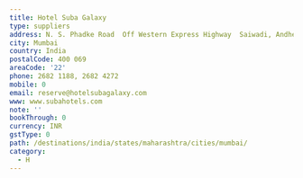 ```yaml
---
title: Hotel Suba Galaxy
type: suppliers
address: N. S. Phadke Road  Off Western Express Highway  Saiwadi, Andheri East
city: Mumbai
country: India
postalCode: 400 069
areaCode: '22'
phone: 2682 1188, 2682 4272
mobile: 0
email: reserve@hotelsubagalaxy.com
www: www.subahotels.com
note: ''
bookThrough: 0
currency: INR
gstType: 0
path: /destinations/india/states/maharashtra/cities/mumbai/
category:
  - H
---
```


